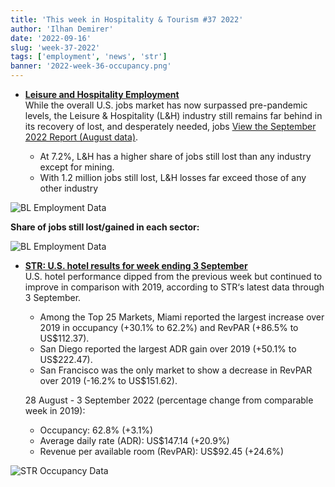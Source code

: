 ```yaml
---
title: 'This week in Hospitality & Tourism #37 2022'
author: 'Ilhan Demirer'
date: '2022-09-16'
slug: 'week-37-2022'
tags: ['employment', 'news', 'str']
banner: '2022-week-36-occupancy.png'
---
```

- **[Leisure and Hospitality Employment](https://www.hospitalitynet.org/news/4112342.html)**  
  While the overall U.S. jobs market has now surpassed pre-pandemic levels, the Leisure & Hospitality (L&H) industry still remains far behind in its recovery of lost, and desperately needed, jobs [View the September 2022 Report (August data)](https://www.ustravel.org/sites/default/files/2022-09/leisure-hospitality-employment_september-update.pdf).

  - At 7.2%, L&H has a higher share of jobs still lost than any industry except for mining.
  - With 1.2 million jobs still lost, L&H losses far exceed those of any other industry

![BL Employment Data](/images/blogimages/2022-week-37-employment.png)

  **Share of jobs still lost/gained in each sector:**

![BL Employment Data](/images/blogimages/2022-week-37-employment-all.png)

- **[STR: U.S. hotel results for week ending 3 September](https://str.com/press-release/str-us-hotel-results-week-ending-3-september)**  
  U.S. hotel performance dipped from the previous week but continued to improve in comparison with 2019, according to STR‘s latest data through 3 September.

  - Among the Top 25 Markets, Miami reported the largest increase over 2019 in occupancy (+30.1% to 62.2%) and RevPAR (+86.5% to US$112.37).
  - San Diego reported the largest ADR gain over 2019 (+50.1% to US$222.47).
  - San Francisco was the only market to show a decrease in RevPAR over 2019 (-16.2% to US$151.62).

  28 August - 3 September 2022 (percentage change from comparable week in 2019):

  - Occupancy: 62.8% (+3.1%)
  - Average daily rate (ADR): US$147.14 (+20.9%)
  - Revenue per available room (RevPAR): US$92.45 (+24.6%)

![STR Occupancy Data](/images/blogimages/2022-week-36-occupancy.png)
